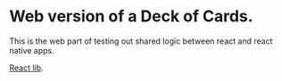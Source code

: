 # Web version of a Deck of Cards.

This is the web part of testing out shared logic between react and react native apps.

[React lib](https://github.com/cdeusenberry/DeckOfCardsLib).
